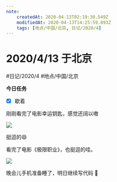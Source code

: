 ```yaml
---
note:
    createdAt: 2020-04-13T02:19:30.549Z
    modifiedAt: 2020-04-13T14:25:59.893Z
    tags: [地点/中国/北京, 日记/2020/4]
---
```

# 2020/4/13 于北京
#日记/2020/4 #地点/中国/北京

**今日任务**
- [x] 歇着
<!-- @timer "date":"Mon Apr 13 2020 17:29:33 GMT+0800 (China Standard Time)" -->
刚刚看完了电影幸运钥匙，感觉还阔以嗷

![](https://ss0.bdstatic.com/70cFvHSh_Q1YnxGkpoWK1HF6hhy/it/u=451221302,2469685882&fm=26&gp=0.jpg)

挺逗的:smile: 
<!-- @timer "date":"Mon Apr 13 2020 22:22:37 GMT+0800 (China Standard Time)" -->
看完了电影《极限职业》，也挺逗的哇。

![](https://img5.mtime.cn/CMS/News/2019/01/28/201216.99133147_620X620.jpg)

晚会儿手机准备睡了，明日继续写代码 :full_moon_with_face: 

